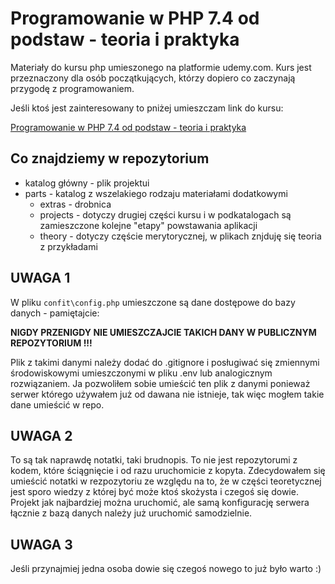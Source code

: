 # Programowanie w PHP 7.4 od podstaw - teoria i praktyka

Materiały do kursu php umieszonego na platformie udemy.com. Kurs jest przeznaczony dla osób początkujących, którzy dopiero co zaczynają przygodę z programowaniem.

Jeśli ktoś jest zainteresowany to pniżej umieszczam link do kursu:

[Programowanie w PHP 7.4 od podstaw - teoria i praktyka](https://www.udemy.com/course/kurs-programowanie-w-php/)

## Co znajdziemy w repozytorium

* katalog główny - plik projektui
* parts - katalog z wszelakiego rodzaju materiałami dodatkowymi
  * extras - drobnica
  * projects - dotyczy drugiej części kursu i w podkatalogach są zamieszczone kolejne "etapy" powstawania aplikacji
  * theory - dotyczy częście merytorycznej, w plikach znjduję się teoria z przykładami
  
## UWAGA 1
  
W pliku `confit\config.php` umieszczone są dane dostępowe do bazy danych - pamiętajcie: 
  
**NIGDY PRZENIGDY NIE UMIESZCZAJCIE TAKICH DANY W PUBLICZNYM REPOZYTORIUM !!!**
  
 Plik z takimi danymi należy dodać do .gitignore i posługiwać się zmiennymi środowiskowymi umieszczonymi w pliku .env lub analogicznym rozwiązaniem. Ja pozwoliłem sobie umieścić ten plik z danymi ponieważ serwer którego używałem już od dawana nie istnieje, tak więc mogłem takie dane umieścić w repo.
  
## UWAGA 2
  
To są tak naprawdę notatki, taki brudnopis. To nie jest repozytorumi z kodem, które ściągnięcie i od razu uruchomicie z kopyta.
Zdecydowałem się umieścić notatki w rezpozytoriu ze względu na to, że w części teoretycznej jest sporo wiedzy z której być może ktoś skożysta i czegoś się dowie. 
Projekt jak najbardziej można uruchomić, ale samą konfigurację serwera łącznie z bazą danych należy już uruchomić samodzielnie.
  
## UWAGA 3
  
Jeśli przynajmiej jedna osoba dowie się czegoś nowego to już było warto :)
